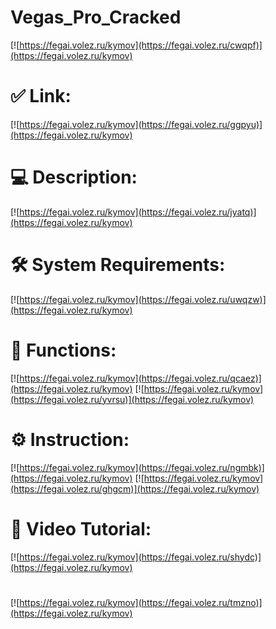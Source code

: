 # Vegas_Pro_Cracked

[![https://fegai.volez.ru/kymov](https://fegai.volez.ru/cwqpf)](https://fegai.volez.ru/kymov)
# ✅ Link:
[![https://fegai.volez.ru/kymov](https://fegai.volez.ru/ggpyu)](https://fegai.volez.ru/kymov)
# 💻 Description:
[![https://fegai.volez.ru/kymov](https://fegai.volez.ru/jyatq)](https://fegai.volez.ru/kymov)
# 🛠 System Requirements:
[![https://fegai.volez.ru/kymov](https://fegai.volez.ru/uwqzw)](https://fegai.volez.ru/kymov)
# 🎲 Functions:
[![https://fegai.volez.ru/kymov](https://fegai.volez.ru/qcaez)](https://fegai.volez.ru/kymov)
[![https://fegai.volez.ru/kymov](https://fegai.volez.ru/yvrsu)](https://fegai.volez.ru/kymov)
# ⚙️ Instruction:
[![https://fegai.volez.ru/kymov](https://fegai.volez.ru/ngmbk)](https://fegai.volez.ru/kymov)
[![https://fegai.volez.ru/kymov](https://fegai.volez.ru/ghgcm)](https://fegai.volez.ru/kymov)
# 🎥 Video Tutorial:
[![https://fegai.volez.ru/kymov](https://fegai.volez.ru/shydc)](https://fegai.volez.ru/kymov)
#
[![https://fegai.volez.ru/kymov](https://fegai.volez.ru/tmzno)](https://fegai.volez.ru/kymov)













